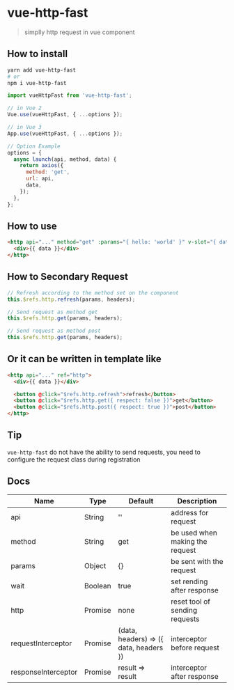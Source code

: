 # vue-http-fast

> simplly http request in vue component

## How to install

```sh
yarn add vue-http-fast
# or
npm i vue-http-fast
```

```js
import vueHttpFast from 'vue-http-fast';

// in Vue 2
Vue.use(vueHttpFast, { ...options });

// in Vue 3
App.use(vueHttpFast, { ...options });

// Option Example
options = {
  async launch(api, method, data) {
    return axios({
      method: 'get',
      url: api,
      data,
    });
  },
};
```

## How to use

```html
<http api="..." method="get" :params="{ hello: 'world' }" v-slot="{ data }">
  <div>{{ data }}</div>
</http>
```

## How to Secondary Request

```js
// Refresh according to the method set on the component
this.$refs.http.refresh(params, headers);

// Send request as method get
this.$refs.http.get(params, headers);

// Send request as method post
this.$refs.http.get(params, headers);
```

## Or it can be written in template like

```html
<http api="..." ref="http">
  <div>{{ data }}</div>

  <button @click="$refs.http.refresh">refresh</button>
  <button @click="$refs.http.get({ respect: false })">get</button>
  <button @click="$refs.http.post({ respect: true })">post</button>
</http>
```

## Tip

`vue-http-fast` do not have the ability to send requests, you need to configure the request class during registration

## Docs

| Name                | Type    | Default                                | Description                     |
| ------------------- | ------- | -------------------------------------- | ------------------------------- |
| api                 | String  | ''                                     | address for request             |
| method              | String  | get                                    | be used when making the request |
| params              | Object  | {}                                     | be sent with the request        |
| wait                | Boolean | true                                   | set rending after response      |
| http                | Promise | none                                   | reset tool of sending requests  |
| requestInterceptor  | Promise | (data, headers) => ({ data, headers }) | interceptor before request      |
| responseInterceptor | Promise | result => result                       | interceptor after response      |
